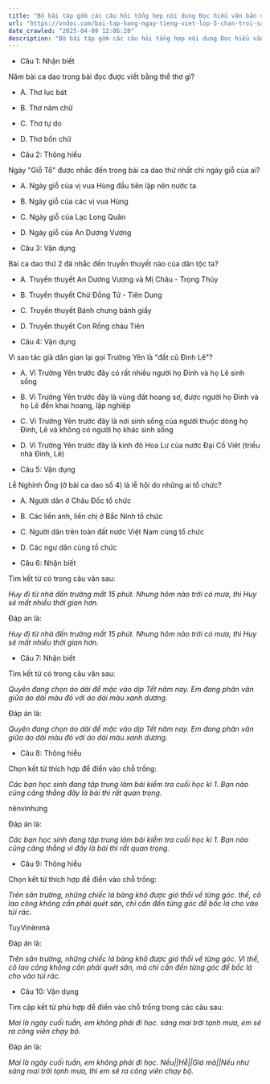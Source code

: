 ```yaml
---
title: "Bộ bài tập gồm các câu hỏi tổng hợp nội dung Đọc hiểu văn bản và Luyện từ và câu được học ở Tuần 15 trong chương trình Tiếng Việt lớp 5 Tập 1 Chân trời sáng tạo."
url: "https://vndoc.com/bai-tap-hang-ngay-tieng-viet-lop-5-chan-troi-sang-tao-tuan-15-thu-2-331666"
date_crawled: "2025-04-09 12:06:20"
description: "Bộ bài tập gồm các câu hỏi tổng hợp nội dung Đọc hiểu văn bản và Luyện từ và câu được học ở Tuần 15 trong chương trình Tiếng Việt lớp 5 Tập 1 Chân trời sáng tạo."
---
```


* Câu 1:  Nhận biết

Năm bài ca dao trong bài đọc được viết bằng thể thơ gì?

  * A. Thơ lục bát 
  * B. Thơ năm chữ 
  * C. Thơ tự do 
  * D. Thơ bốn chữ 



* Câu 2:  Thông hiểu

Ngày "Giỗ Tổ" được nhắc đến trong bài ca dao thứ nhất chỉ ngày giỗ của ai?

  * A. Ngày giỗ của vị vua Hùng đầu tiên lập nên nước ta 
  * B. Ngày giỗ của các vị vua Hùng 
  * C. Ngày giỗ của Lạc Long Quân 
  * D. Ngày giỗ của An Dương Vương 



* Câu 3:  Vận dụng

Bài ca dao thứ 2 đã nhắc đến truyền thuyết nào của dân tộc ta?

  * A. Truyền thuyết An Dương Vương và Mị Châu - Trọng Thủy 
  * B. Truyền thuyết Chử Đồng Tử - Tiên Dung 
  * C. Truyền thuyết Bánh chưng bánh giầy 
  * D. Truyền thuyết Con Rồng cháu Tiên 



* Câu 4:  Vận dụng

Vì sao tác giả dân gian lại gọi Trường Yên là "đất cũ Đinh Lê"?

  * A. Vì Trường Yên trước đây có rất nhiều người họ Đinh và họ Lê sinh sống 
  * B. Vì Trường Yên trước đây là vùng đất hoang sơ, được người họ Đinh và họ Lê đến khai hoang, lập nghiệp 
  * C. Vì Trường Yên trước đây là nơi sinh sống của người thuộc dòng họ Đinh, Lê và không có người họ khác sinh sống 
  * D. Vì Trường Yên trước đây là kinh đô Hoa Lư của nước Đại Cồ Viêt (triều nhà Đinh, Lê) 



* Câu 5:  Vận dụng

Lễ Nghinh Ông (ở bài ca dao số 4) là lễ hội do những ai tổ chức?

  * A. Người dân ở Châu Đốc tổ chức 
  * B. Các liền anh, liền chị ở Bắc Ninh tổ chức 
  * C. Người dân trên toàn đất nước Việt Nam cùng tổ chức 
  * D. Các ngư dân cùng tổ chức 



* Câu 6:  Nhận biết

Tìm kết từ có trong câu văn sau:

_Huy đi từ nhà đến trường mất 15 phút. Nhưng hôm nào trời có mưa, thì Huy sẽ mất nhiều thời gian hơn._

Đáp án là:

_Huy đi từ nhà đến trường mất 15 phút. Nhưng hôm nào trời có mưa, thì Huy sẽ mất nhiều thời gian hơn._

* Câu 7:  Nhận biết

Tìm kết từ có trong câu văn sau:

_Quyên đang chọn áo dài để mặc vào dịp Tết năm nay. Em đang phân vân giữa áo dài màu đỏ với áo dài màu xanh dương._

Đáp án là:

_Quyên đang chọn áo dài để mặc vào dịp Tết năm nay. Em đang phân vân giữa áo dài màu đỏ với áo dài màu xanh dương._

* Câu 8:  Thông hiểu

Chọn kết từ thích hợp để điền vào chỗ trống:

_Các bạn học sinh đang tập trung làm bài kiểm tra cuối học kì 1. Bạn nào cũng căng thẳng đây là bài thi rất quan trọng._

nênvìnhưng

Đáp án là:

_Các bạn học sinh đang tập trung làm bài kiểm tra cuối học kì 1. Bạn nào cũng căng thẳng vì đây là bài thi rất quan trọng._

* Câu 9:  Thông hiểu

Chọn kết từ thích hợp để điền vào chỗ trống:

_Trên sân trường, những chiếc lá bàng khô được gió thổi về từng góc. thế, cô lao công không cần phải quét sân,  chỉ cần đến từng góc để bốc lá cho vào túi rác._

TuyVìnênmà

Đáp án là:

_Trên sân trường, những chiếc lá bàng khô được gió thổi về từng góc. Vì thế, cô lao công không cần phải quét sân, mà chỉ cần đến từng góc để bốc lá cho vào túi rác._

* Câu 10:  Vận dụng

Tìm cặp kết từ phù hợp để điền vào chỗ trống trong các câu sau:

_Mai là ngày cuối tuần, em không phải đi học. sáng mai trời tạnh mưa,  em sẽ ra công viên chạy bộ._

Đáp án là:

_Mai là ngày cuối tuần, em không phải đi học. Nếu||Hễ||Giá mà||Nếu như sáng mai trời tạnh mưa, thì em sẽ ra công viên chạy bộ._
